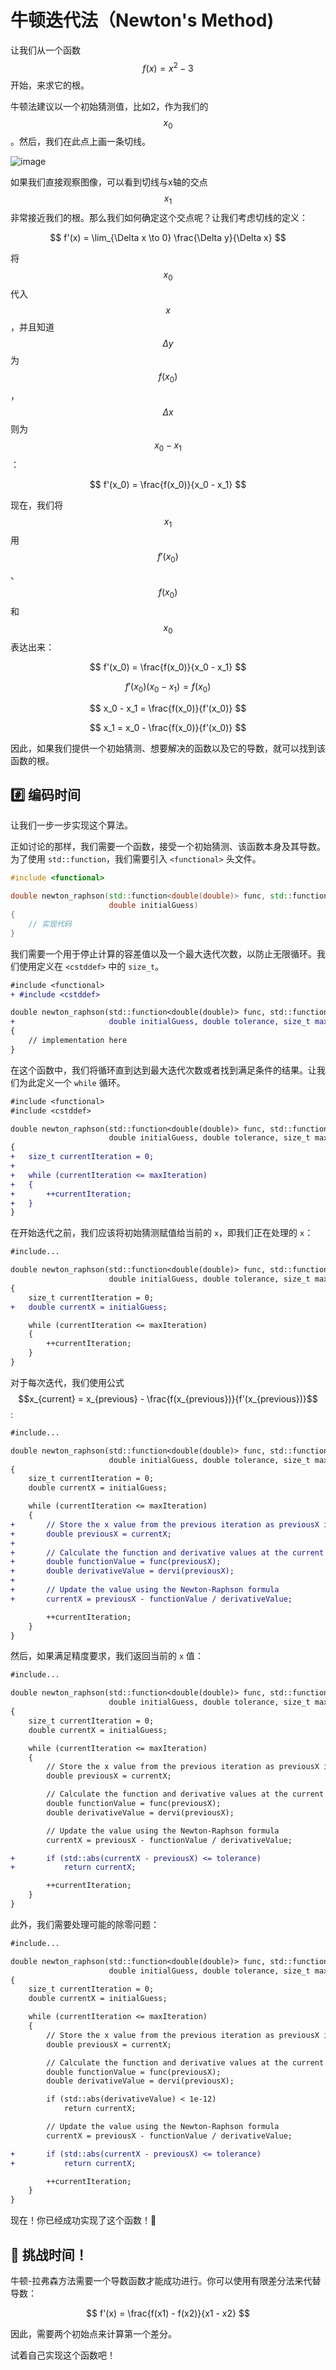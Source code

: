 # 牛顿迭代法（Newton's Method)

让我们从一个函数 $$f(x) = x^2 - 3$$ 开始，来求它的根。

牛顿法建议以一个初始猜测值，比如2，作为我们的 $$x_0$$。然后，我们在此点上画一条切线。

![image](https://github.com/user-attachments/assets/1fabc684-c9f6-4f9e-b0ae-a26bec028d86)

如果我们直接观察图像，可以看到切线与x轴的交点 $$x_1$$ 非常接近我们的根。那么我们如何确定这个交点呢？让我们考虑切线的定义：

$$
f'(x) = \lim_{\Delta x \to 0} \frac{\Delta y}{\Delta x}
$$

将 $$x_0$$ 代入 $$x$$，并且知道 $$\Delta y$$ 为 $$f(x_0)$$，$$\Delta x$$ 则为 $$x_0 - x_1$$：

$$
f'(x_0) = \frac{f(x_0)}{x_0 - x_1}
$$

现在，我们将 $$x_1$$ 用 $$f'(x_0)$$、$$f(x_0)$$ 和 $$x_0$$ 表达出来：

$$
f'(x_0) = \frac{f(x_0)}{x_0 - x_1}
$$

$$
f'(x_0)(x_0 - x_1) = f(x_0)
$$

$$
x_0 - x_1 = \frac{f(x_0)}{f'(x_0)}
$$

$$
x_1 = x_0 - \frac{f(x_0)}{f'(x_0)}
$$

因此，如果我们提供一个初始猜测、想要解决的函数以及它的导数，就可以找到该函数的根。

## #️⃣ 编码时间

让我们一步一步实现这个算法。

正如讨论的那样，我们需要一个函数，接受一个初始猜测、该函数本身及其导数。为了使用 `std::function`，我们需要引入 `<functional>` 头文件。

```cpp
#include <functional>

double newton_raphson(std::function<double(double)> func, std::function<double(double)> dervi,
                      double initialGuess)
{
    // 实现代码
}
```

我们需要一个用于停止计算的容差值以及一个最大迭代次数，以防止无限循环。我们使用定义在 `<cstddef>` 中的 `size_t`。

```diff
#include <functional>
+ #include <cstddef>

double newton_raphson(std::function<double(double)> func, std::function<double(double)> dervi,
+                     double initialGuess, double tolerance, size_t maxIteration)
{
    // implementation here
}
```

在这个函数中，我们将循环直到达到最大迭代次数或者找到满足条件的结果。让我们为此定义一个 `while` 循环。

```diff
#include <functional>
#include <cstddef>

double newton_raphson(std::function<double(double)> func, std::function<double(double)> dervi,
                      double initialGuess, double tolerance, size_t maxIteration)
{
+   size_t currentIteration = 0;
+
+   while (currentIteration <= maxIteration)
+   {
+       ++currentIteration;
+   }
}
```

在开始迭代之前，我们应该将初始猜测赋值给当前的 `x`，即我们正在处理的 `x`：

```diff
#include...

double newton_raphson(std::function<double(double)> func, std::function<double(double)> dervi,
                      double initialGuess, double tolerance, size_t maxIteration)
{
    size_t currentIteration = 0;
+   double currentX = initialGuess;

    while (currentIteration <= maxIteration)
    {
        ++currentIteration;
    }
}
```

对于每次迭代，我们使用公式$$x_{current} = x_{previous} - \frac{f(x_{previous})}{f'(x_{previous})}$$:

```diff
#include...

double newton_raphson(std::function<double(double)> func, std::function<double(double)> dervi,
                      double initialGuess, double tolerance, size_t maxIteration)
{
    size_t currentIteration = 0;
    double currentX = initialGuess;

    while (currentIteration <= maxIteration)
    {
+       // Store the x value from the previous iteration as previousX in each iteration
+       double previousX = currentX;
+
+       // Calculate the function and derivative values at the current iteration
+       double functionValue = func(previousX);
+       double derivativeValue = dervi(previousX);
+
+       // Update the value using the Newton-Raphson formula
+       currentX = previousX - functionValue / derivativeValue;

        ++currentIteration;
    }
}
```

然后，如果满足精度要求，我们返回当前的 `x` 值：

```diff
#include...

double newton_raphson(std::function<double(double)> func, std::function<double(double)> dervi,
                      double initialGuess, double tolerance, size_t maxIteration)
{
    size_t currentIteration = 0;
    double currentX = initialGuess;

    while (currentIteration <= maxIteration)
    {
        // Store the x value from the previous iteration as previousX in each iteration
        double previousX = currentX;

        // Calculate the function and derivative values at the current iteration
        double functionValue = func(previousX);
        double derivativeValue = dervi(previousX);

        // Update the value using the Newton-Raphson formula
        currentX = previousX - functionValue / derivativeValue;

+       if (std::abs(currentX - previousX) <= tolerance)
+           return currentX;

        ++currentIteration;
    }
}
```

此外，我们需要处理可能的除零问题：

```diff
#include...

double newton_raphson(std::function<double(double)> func, std::function<double(double)> dervi,
                      double initialGuess, double tolerance, size_t maxIteration)
{
    size_t currentIteration = 0;
    double currentX = initialGuess;

    while (currentIteration <= maxIteration)
    {
        // Store the x value from the previous iteration as previousX in each iteration
        double previousX = currentX;

        // Calculate the function and derivative values at the current iteration
        double functionValue = func(previousX);
        double derivativeValue = dervi(previousX);

        if (std::abs(derivativeValue) < 1e-12)
            return currentX;

        // Update the value using the Newton-Raphson formula
        currentX = previousX - functionValue / derivativeValue;

+       if (std::abs(currentX - previousX) <= tolerance)
+           return currentX;

        ++currentIteration;
    }
}
```

现在！你已经成功实现了这个函数！🥳

## 💪 挑战时间！
牛顿-拉弗森方法需要一个导数函数才能成功进行。你可以使用有限差分法来代替导数：

$$
f'(x) = \frac{f(x1) - f(x2)}{x1 - x2}
$$

因此，需要两个初始点来计算第一个差分。

试着自己实现这个函数吧！
